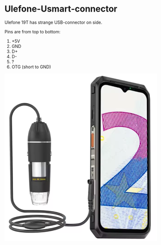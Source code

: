 # Ulefone-Usmart-connector
Ulefone 19T has strange USB-connector on side.

Pins are from top to bottom:

1. +5V
2. GND 
3. D+
4. D-
5. ?
6. OTG (short to GND)

<img src=kuva.png>

